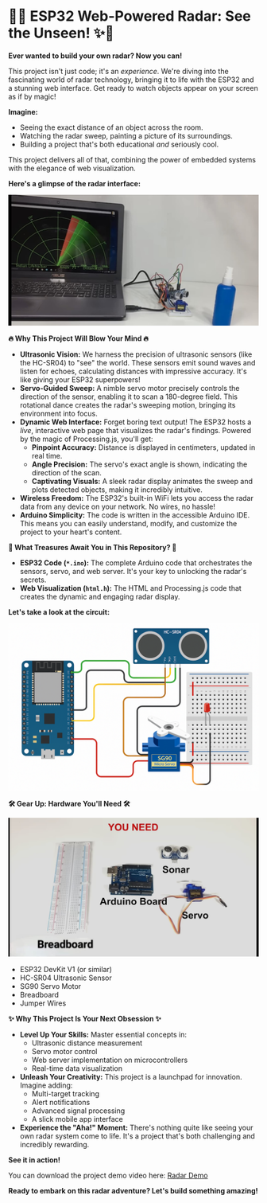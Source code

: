 #   📡✨ ESP32 Web-Powered Radar: See the Unseen! ✨📡

**Ever wanted to build your own radar? Now you can!**

This project isn't just code; it's an *experience*. We're diving into the fascinating world of radar technology, bringing it to life with the ESP32 and a stunning web interface. Get ready to watch objects appear on your screen as if by magic!

**Imagine:**

* Seeing the exact distance of an object across the room.
* Watching the radar sweep, painting a picture of its surroundings.
* Building a project that's both educational *and* seriously cool.

This project delivers all of that, combining the power of embedded systems with the elegance of web visualization.

**Here's a glimpse of the radar interface:**

![Radar Interface](https://github.com/Mahak0204-svg/Radar/blob/40cc68bd5e608258125dc001689737feccfe7cdd/Radar-interface.jpeg)

**🔥 Why This Project Will Blow Your Mind 🔥**

* **Ultrasonic Vision:** We harness the precision of ultrasonic sensors (like the HC-SR04) to "see" the world. These sensors emit sound waves and listen for echoes, calculating distances with impressive accuracy. It's like giving your ESP32 superpowers!
* **Servo-Guided Sweep:** A nimble servo motor precisely controls the direction of the sensor, enabling it to scan a 180-degree field. This rotational dance creates the radar's sweeping motion, bringing its environment into focus.
* **Dynamic Web Interface:** Forget boring text output! The ESP32 hosts a *live*, interactive web page that visualizes the radar's findings. Powered by the magic of Processing.js, you'll get:
    * **Pinpoint Accuracy:** Distance is displayed in centimeters, updated in real time.
    * **Angle Precision:** The servo's exact angle is shown, indicating the direction of the scan.
    * **Captivating Visuals:** A sleek radar display animates the sweep and plots detected objects, making it incredibly intuitive.
* **Wireless Freedom:** The ESP32's built-in WiFi lets you access the radar data from any device on your network. No wires, no hassle!
* **Arduino Simplicity:** The code is written in the accessible Arduino IDE. This means you can easily understand, modify, and customize the project to your heart's content.

**🎁 What Treasures Await You in This Repository? 🎁**

* **ESP32 Code (`*.ino`):** The complete Arduino code that orchestrates the sensors, servo, and web server. It's your key to unlocking the radar's secrets.
* **Web Visualization (`html.h`):** The HTML and Processing.js code that creates the dynamic and engaging radar display.

**Let's take a look at the circuit:**

![Circuit Diagram](https://github.com/Mahak0204-svg/Radar/blob/f35f1aa21916efc91b0d29b07ac56e83d933e0da/circuit_diagram.png)

**🛠️ Gear Up: Hardware You'll Need 🛠️**


![Components](https://github.com/Mahak0204-svg/Radar/blob/31ae3d6a99e44dff2b7a7c5955be0d96c792fca4/Components.jpeg)

* ESP32 DevKit V1 (or similar)
* HC-SR04 Ultrasonic Sensor
* SG90 Servo Motor
* Breadboard
* Jumper Wires

**✨ Why This Project Is Your Next Obsession ✨**

* **Level Up Your Skills:** Master essential concepts in:
    * Ultrasonic distance measurement
    * Servo motor control
    * Web server implementation on microcontrollers
    * Real-time data visualization
* **Unleash Your Creativity:** This project is a launchpad for innovation. Imagine adding:
    * Multi-target tracking
    * Alert notifications
    * Advanced signal processing
    * A slick mobile app interface
* **Experience the "Aha!" Moment:** There's nothing quite like seeing your own radar system come to life. It's a project that's both challenging and incredibly rewarding.

**See it in action!**

You can download the project demo video here: [Radar Demo](https://github.com/Mahak0204-svg/Radar/blob/acf36e89357b29d5928fab57b2732762920238a9/Radar%20demo%20video.mp4)

**Ready to embark on this radar adventure? Let's build something amazing!**


